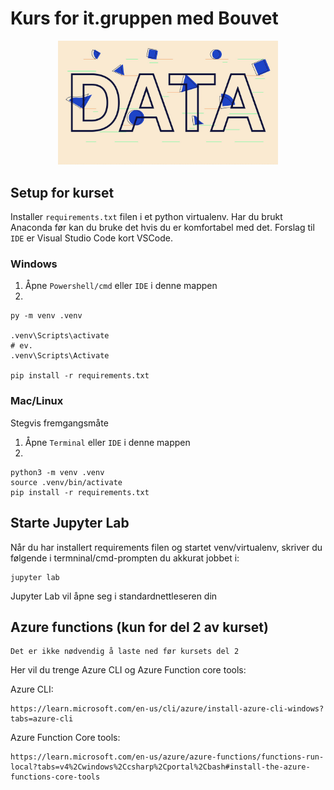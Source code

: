 # Kurs for it.gruppen med Bouvet


<p align="center">
  <img src="static/bouvet_data.jpg" width="70%"/>
</p>

## Setup for kurset

Installer `requirements.txt` filen i et python virtualenv. Har du brukt Anaconda før kan du bruke det hvis du er komfortabel med det. Forslag til `IDE` er Visual Studio Code kort VSCode.

### Windows

1. Åpne `Powershell/cmd` eller `IDE` i denne mappen
2. 
```pwsh
py -m venv .venv

.venv\Scripts\activate
# ev.
.venv\Scripts\Activate

pip install -r requirements.txt
```

### Mac/Linux

Stegvis fremgangsmåte

1. Åpne `Terminal` eller `IDE` i denne mappen
2. 
```shell
python3 -m venv .venv
source .venv/bin/activate
pip install -r requirements.txt
```

## Starte Jupyter Lab

Når du har installert requirements filen og startet venv/virtualenv, skriver du følgende i termninal/cmd-prompten du akkurat jobbet i:

```shell
jupyter lab
```

Jupyter Lab vil åpne seg i standardnettleseren din


## Azure functions (kun for del 2 av kurset)

```
Det er ikke nødvendig å laste ned før kursets del 2
```

Her vil du trenge Azure CLI og Azure Function core tools:


Azure CLI:

```
https://learn.microsoft.com/en-us/cli/azure/install-azure-cli-windows?tabs=azure-cli
```


Azure Function Core tools:

```
https://learn.microsoft.com/en-us/azure/azure-functions/functions-run-local?tabs=v4%2Cwindows%2Ccsharp%2Cportal%2Cbash#install-the-azure-functions-core-tools
```

